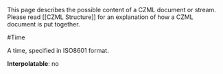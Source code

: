 This page describes the possible content of a CZML document or stream.  Please read [[CZML Structure]] for an explanation of how a CZML document is put together.

#Time

A time, specified in ISO8601 format.

**Interpolatable**: no


